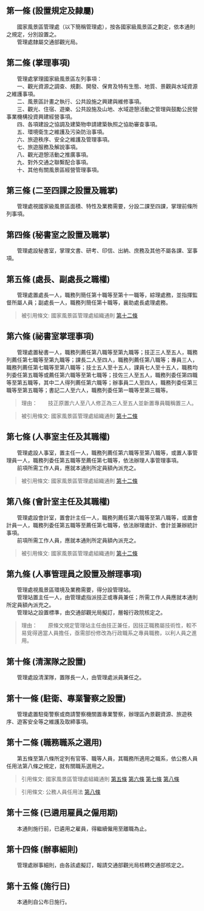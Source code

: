 第一條 (設置規定及隸屬)
-----------------------
　　國家風景區管理處（以下簡稱管理處），按各國家級風景區之劃定，依本通則之規定，分別設置之。  
　　管理處隸屬交通部觀光局。  


第二條 (掌理事項)
-----------------
　　管理處掌理國家級風景區左列事項：  
　　一、觀光資源之調查、規劃、開發、保育及特有生態、地質、景觀與水域資源之維護事項。  
　　二、風景區計畫之執行、公共設施之興建與維修事項。  
　　三、觀光、住宿、遊樂、公共設施及山地、水域遊憩活動之管理與鼓勵公民營事業機構投資興建經營事項。  
　　四、各項建設之協調及建築物申請建築執照之協助審查事項。  
　　五、環境衛生之維護及污染防治事項。  
　　六、旅遊秩序、安全之維護及管理事項。  
　　七、旅遊服務及解說事項。  
　　八、觀光遊憩活動之推廣事項。  
　　九、對外交通之聯繫配合事項。  
　　十、其他有關風景區經營管理事項。  


第三條 (二至四課之設置及職掌)
-----------------------------
　　管理處視國家級風景區面積、特性及業務需要，分設二課至四課，掌理前條所列事項。  


第四條 (秘書室之設置及職掌)
---------------------------
　　管理處設秘書室，掌理文書、研考、印信、出納、庶務及其他不屬各課、室事項。  


第五條 (處長、副處長之職權)
---------------------------
　　管理處置處長一人，職務列簡任第十職等至第十一職等，綜理處務，並指揮監督所屬人員；副處長一人，職務列簡任第十職等，襄助處長處理處務。  
> 被引用條文: 國家風景區管理處組織通則 [第十二條](1231#第十二條-職務職系之選用)



第六條 (祕書室掌理事項)
-----------------------
　　管理處置秘書一人，職務列薦任第八職等至第九職等；技正三人至五人，職務列薦任第七職等至第九職等；課長二人至四人，職務列薦任第八職等；專員三人，職務列薦任第七職等至第八職等；技士五人至十五人，課員七人至十五人，職務均列委任第五職等或薦任第六職等至第七職等；技佐三人至五人，職務列委任第四職等至第五職等，其中二人得列薦任第六職等；辦事員二人至四人，職務列委任第三職等至第五職等；書記二人至六人，職務列委任第一職等至第三職等。  
> 理由：　　技正原置六人至八人修正為三人至五人並新置專員職稱置三人。

> 被引用條文: 國家風景區管理處組織通則 [第十二條](1231#第十二條-職務職系之選用)



第七條 (人事室主任及其職權)
---------------------------
　　管理處設人事室，置主任一人，職務列薦任第六職等至第八職等，或置人事管理員一人，職務列委任第五職等至薦任第七職等，依法辦理人事管理事項。  
　　前項所需工作人員，應就本通則所定員額內派充之。  
> 被引用條文: 國家風景區管理處組織通則 [第十二條](1231#第十二條-職務職系之選用)



第八條 (會計室主任及其職權)
---------------------------
　　管理處設會計室，置會計主任一人，職務列薦任第六職等至第八職等，或置會計員一人，職務列委任第五職等至薦任第七職等，依法辦理歲計、會計並兼辦統計事項。  
　　前項所需工作人員，應就本通則所定員額內派充之。  
> 被引用條文: 國家風景區管理處組織通則 [第十二條](1231#第十二條-職務職系之選用)



第九條 (人事管理員之設置及辦理事項)
-----------------------------------
　　管理處視風景區環境及業務需要，得分設管理站。  
　　管理站置主任一人，由管理處指派技正或專員兼任；所需工作人員應就本通則所定員額內派充之。  
　　管理站之設置標準，由交通部觀光局擬訂，層報行政院核定之。  
> 理由：　　原條文規定管理站主任由技正兼任，因技正職務屬技術性，較不易覓得適當人員擔任，亟需部份修改為行政職系之專員職務，以利人員之進用。



第十條 (清潔隊之設置)
---------------------
　　管理處設清潔隊，置隊長一人，由管理處派員兼任之。  


第十一條 (駐衛、專業警察之設置)
-------------------------------
　　管理處置駐衛警察或商請警察機關置專業警察，辦理區內景觀資源、旅遊秩序、遊客安全等之維護及取締事項。  


第十二條 (職務職系之選用)
-------------------------
　　第五條至第八條所定列有官等、職等人員，其職務所適用之職系，依公務人員任用法第八條之規定，就有關職系選用之。  
> 引用條文: 國家風景區管理處組織通則 [第五條](1231#第五條-處長、副處長之職權) [第六條](1231#第六條-祕書室掌理事項) [第七條](1231#第七條-人事室主任及其職權) [第八條](1231#第八條-會計室主任及其職權)

> 引用條文: 公務人員任用法 [第八條](4617#第八條-職系說明書)



第十三條 (已遴用雇員之僱用期)
-----------------------------
　　本通則施行前，已遴用之雇員，得繼續僱用至離職為止。  


第十四條 (辦事細則)
-------------------
　　管理處辦事細則，由各該處擬訂，報請交通部觀光局核轉交通部核定之。  


第十五條 (施行日)
-----------------
　　本通則自公布日施行。